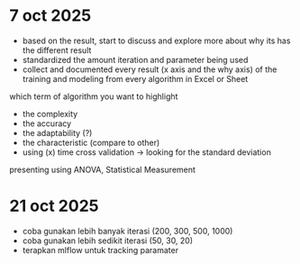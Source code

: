 # 7 oct 2025
- based on the result, start to discuss and explore more about why its has the different result
- standardized the amount iteration and parameter being used
- collect and documented every result (x axis and the why axis) of the training and modeling from every algorithm in Excel or Sheet

which term of algorithm you want to highlight
- the complexity
- the accuracy
- the adaptability (?)
- the characteristic (compare to other)
- using (x) time cross validation -> looking for the standard deviation

presenting using ANOVA, Statistical Measurement


# 21 oct 2025
- coba gunakan lebih banyak iterasi (200, 300, 500, 1000)
- coba gunakan lebih sedikit iterasi (50, 30, 20)
- terapkan mlflow untuk tracking paramater